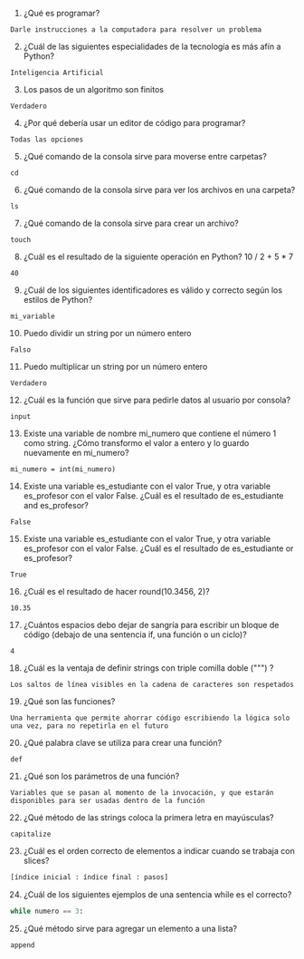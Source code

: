 1. ¿Qué es programar?

```
Darle instrucciones a la computadora para resolver un problema
```

2. ¿Cuál de las siguientes especialidades de la tecnología es más afín a Python?

```
Inteligencia Artificial
```

3. Los pasos de un algoritmo son finitos

```
Verdadero
```

4. ¿Por qué debería usar un editor de código para programar?

```
Todas las opciones
```

5. ¿Qué comando de la consola sirve para moverse entre carpetas?

```
cd
```

6. ¿Qué comando de la consola sirve para ver los archivos en una carpeta?

```
ls
```

7. ¿Qué comando de la consola sirve para crear un archivo?

```
touch
```

8. ¿Cuál es el resultado de la siguiente operación en Python? 10 / 2 + 5 \* 7

```
40
```

9. ¿Cuál de los siguientes identificadores es válido y correcto según los estilos de Python?

```
mi_variable
```

10. Puedo dividir un string por un número entero

```
Falso
```

11. Puedo multiplicar un string por un número entero

```
Verdadero
```

12. ¿Cuál es la función que sirve para pedirle datos al usuario por consola?

```
input
```

13. Existe una variable de nombre mi_numero que contiene el número 1 como string. ¿Cómo transformo el valor a entero y lo guardo nuevamente en mi_numero?

```
mi_numero = int(mi_numero)
```

14. Existe una variable es_estudiante con el valor True, y otra variable es_profesor con el valor False. ¿Cuál es el resultado de es_estudiante and es_profesor?

```
False
```

15. Existe una variable es_estudiante con el valor True, y otra variable es_profesor con el valor False. ¿Cuál es el resultado de es_estudiante or es_profesor?

```
True
```

16. ¿Cuál es el resultado de hacer round(10.3456, 2)?

```
10.35
```

17. ¿Cuántos espacios debo dejar de sangría para escribir un bloque de código (debajo de una sentencia if, una función o un ciclo)?

```
4
```

18. ¿Cuál es la ventaja de definir strings con triple comilla doble (""") ?

```
Los saltos de línea visibles en la cadena de caracteres son respetados
```

19. ¿Qué son las funciones?

```
Una herramienta que permite ahorrar código escribiendo la lógica solo una vez, para no repetirla en el futuro
```

20. ¿Qué palabra clave se utiliza para crear una función?

```
def
```

21. ¿Qué son los parámetros de una función?

```
Variables que se pasan al momento de la invocación, y que estarán disponibles para ser usadas dentro de la función
```

22. ¿Qué método de las strings coloca la primera letra en mayúsculas?

```
capitalize
```

23. ¿Cuál es el orden correcto de elementos a indicar cuando se trabaja con slices?

```python
[índice inicial : índice final : pasos]
```

24. ¿Cuál de los siguientes ejemplos de una sentencia while es el correcto?

```python
while numero == 3:
```

25. ¿Qué método sirve para agregar un elemento a una lista?

```
append
```
